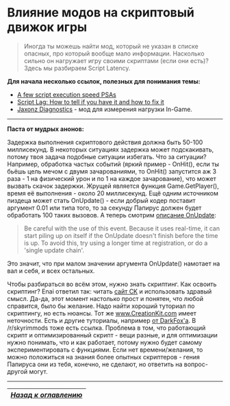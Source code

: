 # Влияние модов на скриптовый движок игры

> Иногда ты можешь найти мод, который не указан в списке опасных, про который вообще мало информации. Насколько сильно он нагружает игру своими скриптами (если они есть)? Здесь мы разбираем Script Latency.

**Для начала несколько ссылок, полезных для понимания темы:**
+ [A few script execution speed PSAs](https://www.reddit.com/r/skyrimmods/comments/4omjly/a_few_script_execution_speed_psas/)
+ [Script Lag: How to tell if you have it and how to fix it](https://forums.nexusmods.com/index.php?/topic/1596198-script-lag-how-to-tell-if-you-have-it-and-how-to-fix-it/)
+ [Jaxonz Diagnostics](http://www.nexusmods.com/skyrim/mods/62346/) - мод для измерения нагрузки In-Game.

------

**Паста от мудрых анонов:**

Задержка выполнения скриптового действия должна быть 50-100 миллисекунд. В некоторых ситуациях задержка может подскакивать, потому твоя задача подобные ситуации избегать. Что за ситуации? Например, обработка частых событий (яркий пример - OnHit(), если ты бьёшь цель мечом с двумя зачарованиями, то OnHit() запустится аж 3 раза - 1 на физический урон и по 1 на каждое зачарование), что может вызвать скачок задержки. Жрущей является функция Game.GetPlayer(), время её выполнения - около 20 миллисекунд. Ещё одним источником пиздеца может стать OnUpdate() - если добрый кодер поставит аргумент 0.01 или типа того, то за секунду Папирус должен будет обработать 100 таких вызовов. А теперь смотрим [описание OnUpdate](http://www.creationkit.com/index.php?title=OnUpdate_(Papyrus)):

> Be careful with the use of this event. Because it uses real-time, it can start piling up on itself if the OnUpdate doesn't finish before the time is up. To avoid this, try using a longer time at registration, or do a 'single update chain'.

Это значит, что при малом значении аргумента OnUpdate() намотает на вал и себя, и всех остальных.

Чтобы разбираться во всём этом, нужно знать скриптинг. Как освоить скриптинг? Enai ответил так: читать [сайт CK](http://www.creationkit.com/index.php?title=Category:Papyrus) и использовать здравый смысл. Да-да, этот момент настолько прост и понятен, что любой справится, было бы желание. Надо найти хороший туториал по скриптингу, но есть нюансы. Тот же www.CreationKit.com имеет неточности. Есть и другие туториалы, например [от DarkFox'а](http://www.darkfox127.co.uk/resources.html). В /r/skyrimmods тоже есть ссылка. Проблема в том, что работающий скрипт и оптимизированный скрипт - вещи разные, и для оптимизации нужно понимать, что и как работает, потому нужно будет самому экспериментировать с функциями. Если нет времени/желания, то можно положиться на знания более опытных скриптеров - гения Папируса они из тебя, конечно, не сделают, но ответить на вопрос-другой могут.

------

|[*Назад к оглавлению*](../01_Оглавление.md)|
|:---:|
